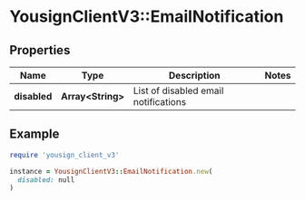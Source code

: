 # YousignClientV3::EmailNotification

## Properties

| Name | Type | Description | Notes |
| ---- | ---- | ----------- | ----- |
| **disabled** | **Array&lt;String&gt;** | List of disabled email notifications |  |

## Example

```ruby
require 'yousign_client_v3'

instance = YousignClientV3::EmailNotification.new(
  disabled: null
)
```

